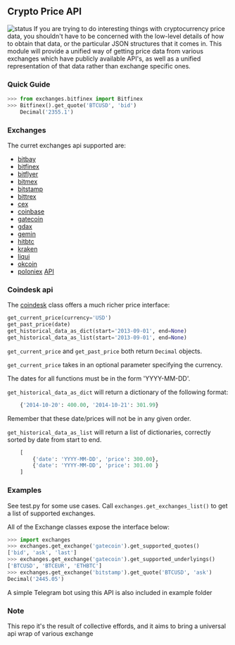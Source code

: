 Crypto Price API
----------------------------------------------------------------------
![status](https://img.shields.io/badge/Status-Testing-yellow.svg)
If you are trying to do interesting things with cryptocurrency price data,
you shouldn't have to be concerned with the low-level details of how
to obtain that data, or the particular JSON structures that it comes in.
This module will provide a unified way of getting price data from various
exchanges which have publicly available API's, as well as a unified
representation of that data rather than exchange specific ones.

### Quick Guide
```python
>>> from exchanges.bitfinex import Bitfinex
>>> Bitfinex().get_quote('BTCUSD', 'bid')
    Decimal('2355.1')
```

### Exchanges

The curret exchanges api supported are:
- [bitbay](https://bitbay.net/en)
- [bitfinex](https://www.bitfinex.com/)
- [bitflyer](https://bitflyer.com/en-us/)
- [bitmex](https://www.bitmex.com/)
- [bitstamp](https://www.bitstamp.net/)
- [bittrex](https://bittrex.com/)
- [cex](https://cex.io/)
- [coinbase](https://www.coinbase.com/)
- [gatecoin](https://gatecoin.com/)
- [gdax](https://www.gdax.com/)
- [gemin](https://gemini.com/)
- [hitbtc](https://hitbtc.com/)
- [kraken](https://www.kraken.com/)
- [liqui](https://liqui.io/)
- [okcoin](https://www.okcoin.com/)
- [poloniex](https://poloniex.com/) [API]()

### Coindesk api

The [coindesk](https://www.coindesk.com/api/) class offers a much richer price interface:
```Python
get_current_price(currency='USD')
get_past_price(date)
get_historical_data_as_dict(start='2013-09-01', end=None)
get_historical_data_as_list(start='2013-09-01', end=None)
```

`get_current_price` and `get_past_price` both return `Decimal` objects.

`get_current_price` takes in an optional parameter specifying the currency.

The dates for all functions must be in the form 'YYYY-MM-DD'.

`get_historical_data_as_dict` will return a dictionary of the following format:

```Python
    {'2014-10-20': 400.00, '2014-10-21': 301.99}
```
Remember that these date/prices will not be in any given order.

`get_historical_data_as_list` will return a list of dictionaries, correctly
sorted by date from start to end.

```Python
    [
        {'date': 'YYYY-MM-DD', 'price': 300.00},
        {'date': 'YYYY-MM-DD', 'price': 301.00 }
    ]
```

### Examples

See test.py for some use cases. Call ```exchanges.get_exchanges_list()``` to get a list of supported exchanges.

All of the Exchange classes expose the interface below:
```python
>>> import exchanges
>>> exchanges.get_exchange('gatecoin').get_supported_quotes()
['bid', 'ask', 'last']
>>> exchanges.get_exchange('gatecoin').get_supported_underlyings()
['BTCUSD', 'BTCEUR', 'ETHBTC']
>>> exchanges.get_exchange('bitstamp').get_quote('BTCUSD', 'ask')
Decimal('2445.05')
```

A simple Telegram bot using this API is also included in example folder

### Note

This repo it's the result of collective effords, and it aims to bring a universal api wrap of various exchange
